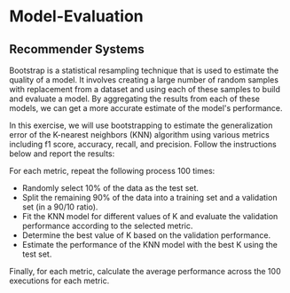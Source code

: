 # Model-Evaluation

## Recommender Systems

Bootstrap is a statistical resampling technique that is used to estimate the quality of a model. It involves creating a large number of random samples with replacement from a dataset and using each of these samples to build and evaluate a model. By aggregating the results from each of these models, we can get a more accurate estimate of the model's performance.

In this exercise, we will use bootstrapping to estimate the generalization error of the K-nearest neighbors (KNN) algorithm using various metrics including f1 score, accuracy, recall, and precision. Follow the instructions below and report the results:

For each metric, repeat the following process 100 times:

* Randomly select 10% of the data as the test set.
* Split the remaining 90% of the data into a training set and a validation set (in a 90/10 ratio).
* Fit the KNN model for different values of K and evaluate the validation performance according to the selected metric.
* Determine the best value of K based on the validation performance.
* Estimate the performance of the KNN model with the best K using the test set.

Finally, for each metric, calculate the average performance across the 100 executions for each metric.
